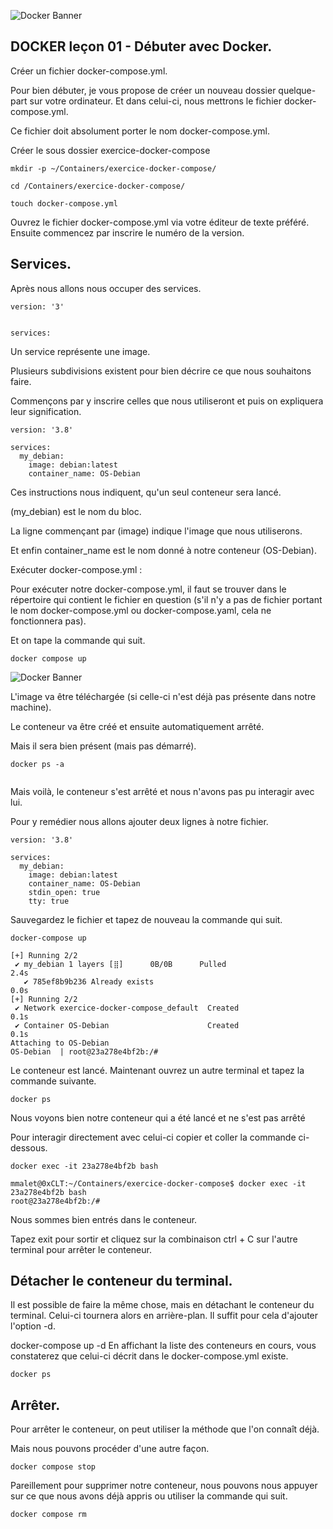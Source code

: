 ![Docker Banner](https://thingsolver.com/wp-content/uploads/docker-cover.png)

## DOCKER leçon 01 - Débuter avec Docker.

Créer un fichier docker-compose.yml.

Pour bien débuter, je vous propose de créer un nouveau dossier quelque-part sur votre ordinateur. Et dans celui-ci, nous mettrons le fichier docker-compose.yml.

Ce fichier doit absolument porter le nom docker-compose.yml.

Créer le sous dossier exercice-docker-compose

```
mkdir -p ~/Containers/exercice-docker-compose/
```
```
cd /Containers/exercice-docker-compose/
```

```
touch docker-compose.yml
```

Ouvrez le fichier docker-compose.yml via votre éditeur de texte préféré. Ensuite commencez par inscrire le numéro de la version.

## Services.

Après nous allons nous occuper des services.

```
version: '3'


services:
```

Un service représente une image.

Plusieurs subdivisions existent pour bien décrire ce que nous souhaitons faire. 

Commençons par y inscrire celles que nous utiliseront et puis on expliquera leur signification.
```
version: '3.8'

services:
  my_debian:
    image: debian:latest
    container_name: OS-Debian
```
Ces instructions nous indiquent, qu'un seul conteneur sera lancé. 

(my_debian) est le nom du bloc. 

La ligne commençant par (image) indique l'image que nous utiliserons. 

Et enfin container_name est le nom donné à notre conteneur (OS-Debian).

Exécuter docker-compose.yml :

Pour exécuter notre docker-compose.yml, il faut se trouver dans le répertoire qui contient le fichier en question (s'il n'y a pas de fichier portant le nom docker-compose.yml ou docker-compose.yaml, cela ne fonctionnera pas).

Et on tape la commande qui suit.
```
docker compose up
```
![Docker Banner](./images/leçon_01_01.png)

L'image va être téléchargée (si celle-ci n'est déjà pas présente dans notre machine). 

Le conteneur va être créé et ensuite automatiquement arrêté.

Mais il sera bien présent (mais pas démarré).
```
docker ps -a
```
```

```
Mais voilà, le conteneur s'est arrêté et nous n'avons pas pu interagir avec lui.

Pour y remédier nous allons ajouter deux lignes à notre fichier.

```
version: '3.8'

services:
  my_debian:
    image: debian:latest
    container_name: OS-Debian
    stdin_open: true
    tty: true
```
Sauvegardez le fichier et tapez de nouveau la commande qui suit.
```
docker-compose up
```
```
[+] Running 2/2
 ✔ my_debian 1 layers [⣿]      0B/0B      Pulled                                                                                                                                2.4s
   ✔ 785ef8b9b236 Already exists                                                                                                                                                0.0s
[+] Running 2/2
 ✔ Network exercice-docker-compose_default  Created                                                                                                                             0.1s
 ✔ Container OS-Debian                      Created                                                                                                                             0.1s
Attaching to OS-Debian
OS-Debian  | root@23a278e4bf2b:/#
```
Le conteneur est lancé. Maintenant ouvrez un autre terminal et tapez la commande suivante.
```
docker ps
```
Nous voyons bien notre conteneur qui a été lancé et ne s'est pas arrêté

Pour interagir directement avec celui-ci copier et coller la commande ci-dessous.
```
docker exec -it 23a278e4bf2b bash
```
```
mmalet@0xCLT:~/Containers/exercice-docker-compose$ docker exec -it 23a278e4bf2b bash
root@23a278e4bf2b:/#
```
Nous sommes bien entrés dans le conteneur.

Tapez exit pour sortir et cliquez sur la combinaison ctrl + C sur l'autre terminal pour arrêter le conteneur.

## Détacher le conteneur du terminal.

Il est possible de faire la même chose, mais en détachant le conteneur du terminal. Celui-ci tournera alors en arrière-plan. Il suffit pour cela d'ajouter l'option -d.

docker-compose up -d
En affichant la liste des conteneurs en cours, vous constaterez que celui-ci décrit dans le docker-compose.yml existe.
```
docker ps
```
## Arrêter.

Pour arrêter le conteneur, on peut utiliser la méthode que l'on connaît déjà.

Mais nous pouvons procéder d'une autre façon.
```
docker compose stop
```
Pareillement pour supprimer notre conteneur, nous pouvons nous appuyer sur ce que nous avons déjà appris ou utiliser la commande qui suit.
```
docker compose rm
```

